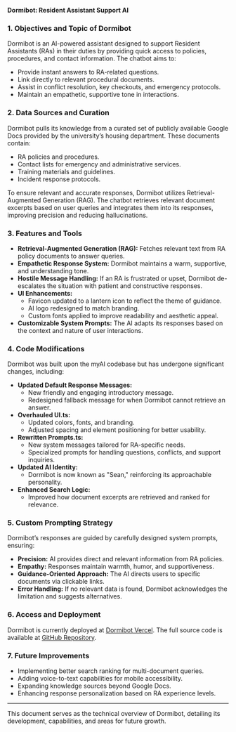 **Dormibot: Resident Assistant Support AI**

### **1. Objectives and Topic of Dormibot**
Dormibot is an AI-powered assistant designed to support Resident Assistants (RAs) in their duties by providing quick access to policies, procedures, and contact information. The chatbot aims to:
- Provide instant answers to RA-related questions.
- Link directly to relevant procedural documents.
- Assist in conflict resolution, key checkouts, and emergency protocols.
- Maintain an empathetic, supportive tone in interactions.

### **2. Data Sources and Curation**
Dormibot pulls its knowledge from a curated set of publicly available Google Docs provided by the university’s housing department. These documents contain:
- RA policies and procedures.
- Contact lists for emergency and administrative services.
- Training materials and guidelines.
- Incident response protocols.

To ensure relevant and accurate responses, Dormibot utilizes Retrieval-Augmented Generation (RAG). The chatbot retrieves relevant document excerpts based on user queries and integrates them into its responses, improving precision and reducing hallucinations.

### **3. Features and Tools**
- **Retrieval-Augmented Generation (RAG):** Fetches relevant text from RA policy documents to answer queries.
- **Empathetic Response System:** Dormibot maintains a warm, supportive, and understanding tone.
- **Hostile Message Handling:** If an RA is frustrated or upset, Dormibot de-escalates the situation with patient and constructive responses.
- **UI Enhancements:**
  - Favicon updated to a lantern icon to reflect the theme of guidance.
  - AI logo redesigned to match branding.
  - Custom fonts applied to improve readability and aesthetic appeal.
- **Customizable System Prompts:** The AI adapts its responses based on the context and nature of user interactions.

### **4. Code Modifications**
Dormibot was built upon the myAI codebase but has undergone significant changes, including:
- **Updated Default Response Messages:**
  - New friendly and engaging introductory message.
  - Redesigned fallback message for when Dormibot cannot retrieve an answer.
- **Overhauled UI.ts:**
  - Updated colors, fonts, and branding.
  - Adjusted spacing and element positioning for better usability.
- **Rewritten Prompts.ts:**
  - New system messages tailored for RA-specific needs.
  - Specialized prompts for handling questions, conflicts, and support inquiries.
- **Updated AI Identity:**
  - Dormibot is now known as "Sean," reinforcing its approachable personality.
- **Enhanced Search Logic:**
  - Improved how document excerpts are retrieved and ranked for relevance.

### **5. Custom Prompting Strategy**
Dormibot’s responses are guided by carefully designed system prompts, ensuring:
- **Precision:** AI provides direct and relevant information from RA policies.
- **Empathy:** Responses maintain warmth, humor, and supportiveness.
- **Guidance-Oriented Approach:** The AI directs users to specific documents via clickable links.
- **Error Handling:** If no relevant data is found, Dormibot acknowledges the limitation and suggests alternatives.

### **6. Access and Deployment**
Dormibot is currently deployed at [Dormibot Vercel](https://dormibot.vercel.app/).
The full source code is available at [GitHub Repository](INSERT_GITHUB_LINK_HERE).

### **7. Future Improvements**
- Implementing better search ranking for multi-document queries.
- Adding voice-to-text capabilities for mobile accessibility.
- Expanding knowledge sources beyond Google Docs.
- Enhancing response personalization based on RA experience levels.

---

This document serves as the technical overview of Dormibot, detailing its development, capabilities, and areas for future growth.

